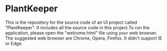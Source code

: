 # PlantKeeper
This is the repository for the source code of an UI project called "PlantKeeper". It includes all the source code in this project.To run the application, please open the "welcome.html" file using your web browser. The suggested web browser are Chrome, Opera, Firefox. It didn't support IE or Edge.  
